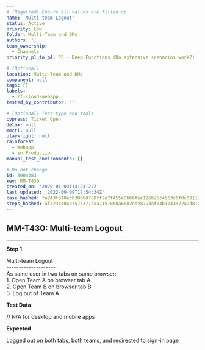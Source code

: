 ```yaml
---
# (Required) Ensure all values are filled up
name: 'Multi-team Logout'
status: Active
priority: Low
folder: Multi-Team and DMs
authors: ''
team_ownership:
  - Channels
priority_p1_to_p4: P3 - Deep Functions (Do extensive scenarios work?)

# (Optional)
location: Multi-Team and DMs
component: null
tags: []
labels:
  - rf-cloud-webapp
tested_by_contributor: ''

# (Optional) Test type and tools
cypress: Ticket Open
detox: null
mmctl: null
playwright: null
rainforest:
  - Webapp
  - in Production
manual_test_environments: []

# Do not change
id: 3904483
key: MM-T430
created_on: '2020-01-03T14:24:27Z'
last_updated: '2022-09-09T17:54:34Z'
case_hashed: fa243f310ecb30b8d788ff2e7f455e0b66fee126b25c4663c6f0c091122f0bf323418707b6a2e40e3d4c916e3df2e01e
steps_hashed: af323c40437575377ca47151860a6682ede8793af04b1743372a2d8105e9f2890793d08580716a1671760eb71ad78ef1
---
```


<!-- (Auto-generated) Based on frontmatter's "key" and "name" -->

## MM-T430: Multi-team Logout

---

**Step 1**

Multi-team Logout\
\--------------------\
As same user in two tabs on same browser:\
1\. Open Team A on browser tab A\
2\. Open Team B on browser tab B\
3\. Log out of Team A

**Test Data**

// N/A for desktop and mobile apps

**Expected**

Logged out on both tabs, both teams, and redirected to sign-in page
